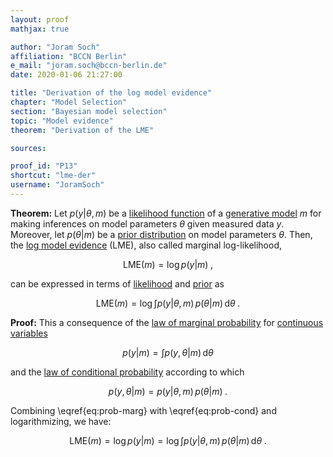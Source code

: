 ```yaml
---
layout: proof
mathjax: true

author: "Joram Soch"
affiliation: "BCCN Berlin"
e_mail: "joram.soch@bccn-berlin.de"
date: 2020-01-06 21:27:00

title: "Derivation of the log model evidence"
chapter: "Model Selection"
section: "Bayesian model selection"
topic: "Model evidence"
theorem: "Derivation of the LME"

sources:

proof_id: "P13"
shortcut: "lme-der"
username: "JoramSoch"
---
```



**Theorem:** Let $p(y \vert \theta,m)$ be a [likelihood function](/D/lf) of a [generative model](/D/gm) $m$ for making inferences on model parameters $\theta$ given measured data $y$. Moreover, let $p(\theta \vert m)$ be a [prior distribution](/D/prior) on model parameters $\theta$. Then, the [log model evidence](/D/lme) (LME), also called marginal log-likelihood,

$$ \label{eq:LME-term}
\mathrm{LME}(m) = \log p(y|m) \; ,
$$

can be expressed in terms of [likelihood](/D/lf) and [prior](/D/prior) as

$$ \label{eq:LME-marg}
\mathrm{LME}(m) = \log \int p(y|\theta,m) \, p(\theta|m) \, \mathrm{d}\theta \; .
$$


**Proof:** This a consequence of the [law of marginal probability](/D/prob-marg) for [continuous variables](/D/rvar-disc)

$$ \label{eq:prob-marg}
p(y|m) = \int p(y,\theta|m) \, \mathrm{d}\theta
$$

and the [law of conditional probability](/D/prob-cond) according to which

$$ \label{eq:prob-cond}
p(y,\theta|m) = p(y|\theta,m) \, p(\theta|m) \; .
$$

Combining \eqref{eq:prob-marg} with \eqref{eq:prob-cond} and logarithmizing, we have:

$$ \label{eq:LME-marg-qed}
\mathrm{LME}(m) = \log p(y|m) = \log \int p(y|\theta,m) \, p(\theta|m) \, \mathrm{d}\theta \; .
$$